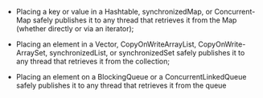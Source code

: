 - Placing a key or value in a Hashtable, synchronizedMap, or Concurrent- Map safely publishes it to any thread that retrieves it from the Map (whether directly or via an iterator);

- Placing an element in a Vector, CopyOnWriteArrayList, CopyOnWrite- ArraySet, synchronizedList, or synchronizedSet safely publishes it to any thread that retrieves it from the collection;
    
- Placing an element on a BlockingQueue or a ConcurrentLinkedQueue safely publishes it to any thread that retrieves it from the queue